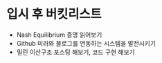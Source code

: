 # 입시 후 버킷리스트

* Nash Equilibrium 증명 읽어보기
* Github 미러와 블로그를 연동하는 시스템을 발전시키기
* 밀린 이산구조 포스팅 해보기, 코드 구현 해보기


